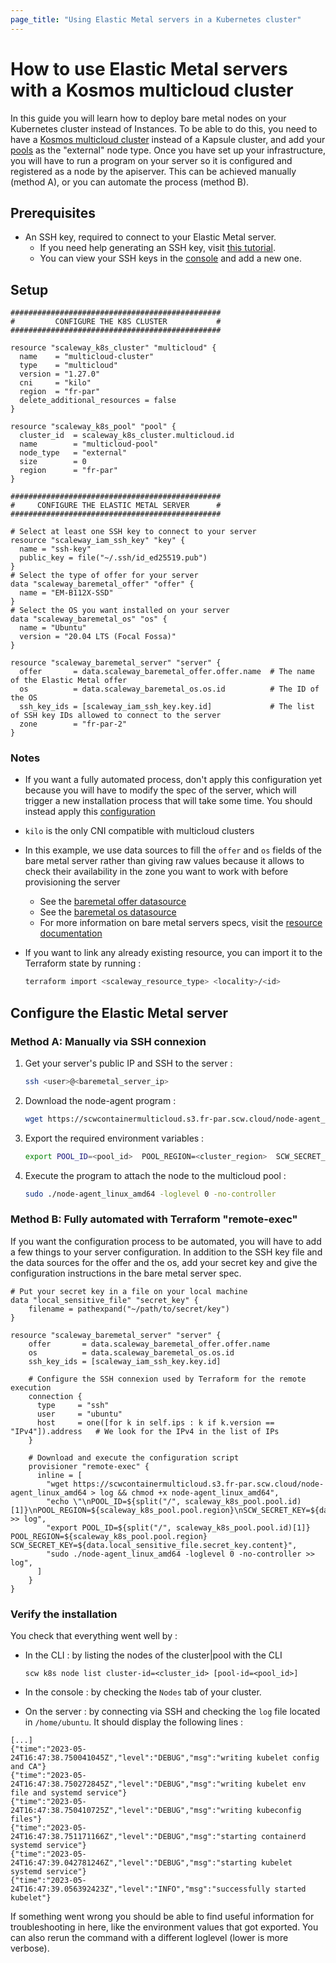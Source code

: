 ```yaml
---
page_title: "Using Elastic Metal servers in a Kubernetes cluster"
---
```


# How to use Elastic Metal servers with a Kosmos multicloud cluster

In this guide you will learn how to deploy bare metal nodes on your Kubernetes cluster instead of Instances. To be able
to do this, you need to have a [Kosmos multicloud cluster](../resources/k8s_cluster.md#multicloud) instead of a Kapsule
cluster, and add your [pools](../resources/k8s_pool.md) as the "external" node type.
Once you have set up your infrastructure, you will have to run a program on your server so it is configured and registered
as a node by the apiserver. This can be achieved manually (method A), or you can automate the process (method B).

## Prerequisites

* An SSH key, required to connect to your Elastic Metal server.
    * If you need help generating an SSH key, visit [this tutorial](https://www.scaleway.com/en/docs/console/my-project/how-to/create-ssh-key/).
    * You can view your SSH keys in the [console](https://console.scaleway.com/project/credentials) and add a new one.

## Setup

```hcl
###############################################
#         CONFIGURE THE K8S CLUSTER           #
###############################################

resource "scaleway_k8s_cluster" "multicloud" {
  name    = "multicloud-cluster"
  type    = "multicloud"
  version = "1.27.0"
  cni     = "kilo"
  region  = "fr-par"
  delete_additional_resources = false
}

resource "scaleway_k8s_pool" "pool" {
  cluster_id  = scaleway_k8s_cluster.multicloud.id
  name        = "multicloud-pool"
  node_type   = "external"
  size        = 0
  region      = "fr-par"
}

###############################################
#     CONFIGURE THE ELASTIC METAL SERVER      #
###############################################

# Select at least one SSH key to connect to your server
resource "scaleway_iam_ssh_key" "key" {
  name = "ssh-key"
  public_key = file("~/.ssh/id_ed25519.pub")
}
# Select the type of offer for your server
data "scaleway_baremetal_offer" "offer" {
  name = "EM-B112X-SSD"
}
# Select the OS you want installed on your server
data "scaleway_baremetal_os" "os" {
  name = "Ubuntu"
  version = "20.04 LTS (Focal Fossa)"
}

resource "scaleway_baremetal_server" "server" {
  offer       = data.scaleway_baremetal_offer.offer.name  # The name of the Elastic Metal offer
  os          = data.scaleway_baremetal_os.os.id          # The ID of the OS
  ssh_key_ids = [scaleway_iam_ssh_key.key.id]             # The list of SSH key IDs allowed to connect to the server
  zone        = "fr-par-2"
}
```

### Notes

* If you want a fully automated process, don't apply this configuration yet because you will have to modify the spec of
the server, which will trigger a new installation process that will take some time. You should instead apply this [configuration](#method-b-fully-automated-with-terraform-remote-exec)
* `kilo` is the only CNI compatible with multicloud clusters
* In this example, we use data sources to fill the `offer` and `os` fields of the bare metal server rather than giving
raw values because it allows to check their availability in the zone you want to work with before provisioning the server
    * See the [baremetal offer datasource](../data-sources/baremetal_offer.md)
    * See the [baremetal os datasource](../data-sources/baremetal_os.md)
    * For more information on bare metal servers specs, visit the [resource documentation](../resources/baremetal_server.md)
* If you want to link any already existing resource, you can import it to the Terraform state by running :

   ```bash
   terraform import <scaleway_resource_type> <locality>/<id>
   ```

## Configure the Elastic Metal server

### Method A: Manually via SSH connexion

1. Get your server's public IP and SSH to the server :

    ```bash
    ssh <user>@<baremetal_server_ip>
    ```

2. Download the node-agent program :

    ```bash
    wget https://scwcontainermulticloud.s3.fr-par.scw.cloud/node-agent_linux_amd64 && chmod +x node-agent_linux_amd64
    ```

3. Export the required environment variables :

    ```bash
    export POOL_ID=<pool_id>  POOL_REGION=<cluster_region>  SCW_SECRET_KEY=<secret_key>`
    ```

4. Execute the program to attach the node to the multicloud pool :

    ```bash
    sudo ./node-agent_linux_amd64 -loglevel 0 -no-controller
    ```

### Method B: Fully automated with Terraform "remote-exec"

If you want the configuration process to be automated, you will have to add a few things to your server configuration.
In addition to the SSH key file and the data sources for the offer and the os, add your secret key and give the
configuration instructions in the bare metal server spec.

```hcl
# Put your secret key in a file on your local machine
data "local_sensitive_file" "secret_key" {
    filename = pathexpand("~/path/to/secret/key")
}

resource "scaleway_baremetal_server" "server" {
    offer       = data.scaleway_baremetal_offer.offer.name
    os          = data.scaleway_baremetal_os.os.id
    ssh_key_ids = [scaleway_iam_ssh_key.key.id]

    # Configure the SSH connexion used by Terraform for the remote execution  
    connection {
      type     = "ssh"
      user     = "ubuntu"
      host     = one([for k in self.ips : k if k.version == "IPv4"]).address   # We look for the IPv4 in the list of IPs
    }

    # Download and execute the configuration script
    provisioner "remote-exec" {
      inline = [
        "wget https://scwcontainermulticloud.s3.fr-par.scw.cloud/node-agent_linux_amd64 > log && chmod +x node-agent_linux_amd64",
        "echo \"\nPOOL_ID=${split("/", scaleway_k8s_pool.pool.id)[1]}\nPOOL_REGION=${scaleway_k8s_pool.pool.region}\nSCW_SECRET_KEY=${data.local_sensitive_file.secret_key.content}\" >> log",
        "export POOL_ID=${split("/", scaleway_k8s_pool.pool.id)[1]}  POOL_REGION=${scaleway_k8s_pool.pool.region}  SCW_SECRET_KEY=${data.local_sensitive_file.secret_key.content}",
        "sudo ./node-agent_linux_amd64 -loglevel 0 -no-controller >> log",
      ]
    }
}
```

### Verify the installation

You check that everything went well by :

* In the CLI : by listing the nodes of the cluster|pool with the CLI

    ```
    scw k8s node list cluster-id=<cluster_id> [pool-id=<pool_id>]
    ```

* In the console : by checking the `Nodes` tab of your cluster.
* On the server : by connecting via SSH and checking the `log` file located in `/home/ubuntu`. It should display the
following lines :

```
[...]
{"time":"2023-05-24T16:47:38.750041045Z","level":"DEBUG","msg":"writing kubelet config and CA"}
{"time":"2023-05-24T16:47:38.750272845Z","level":"DEBUG","msg":"writing kubelet env file and systemd service"}
{"time":"2023-05-24T16:47:38.750410725Z","level":"DEBUG","msg":"writing kubeconfig files"}
{"time":"2023-05-24T16:47:38.751171166Z","level":"DEBUG","msg":"starting containerd systemd service"}
{"time":"2023-05-24T16:47:39.042781246Z","level":"DEBUG","msg":"starting kubelet systemd service"}
{"time":"2023-05-24T16:47:39.056392423Z","level":"INFO","msg":"successfully started kubelet"}
```

  If something went wrong you should be able to find useful information for troubleshooting in here, like the
  environment values that got exported. You can also rerun the command with a different loglevel (lower is more verbose).
